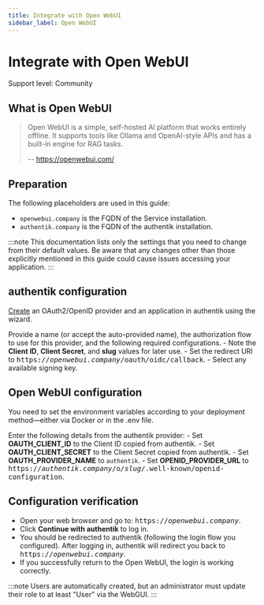 ```yaml
---
title: Integrate with Open WebUI
sidebar_label: Open WebUI
---
```


# Integrate with Open WebUI

<span class="badge badge--secondary">Support level: Community</span>

## What is Open WebUI

> Open WebUI is a simple, self-hosted AI platform that works entirely offline. It supports tools like Ollama and OpenAI-style APIs and has a built-in engine for RAG tasks.
>
> -- https://openwebui.com/

## Preparation

The following placeholders are used in this guide:

- `openwebui.company` is the FQDN of the Service installation.
- `authentik.company` is the FQDN of the authentik installation.

:::note
This documentation lists only the settings that you need to change from their default values. Be aware that any changes other than those explicitly mentioned in this guide could cause issues accessing your application.
:::

## authentik configuration

[Create](https://docs.goauthentik.io/docs/add-secure-apps/applications/manage_apps#add-new-applications) an OAuth2/OpenID provider and an application in authentik using the wizard.

Provide a name (or accept the auto-provided name), the authorization flow to use for this provider, and the following required configurations. - Note the **Client ID**, **Client Secret**, and **slug** values for later use. - Set the redirect URI to <kbd>https://<em>openwebui.company</em>/oauth/oidc/callback</kbd>. - Select any available signing key.

## Open WebUI configuration

You need to set the environment variables according to your deployment method—either via Docker or in the .env file.

Enter the following details from the authentik provider: - Set **OAUTH_CLIENT_ID** to the Client ID copied from authentik. - Set **OAUTH_CLIENT_SECRET** to the Client Secret copied from authentik. - Set **OAUTH_PROVIDER_NAME** to `authentik`. - Set **OPENID_PROVIDER_URL** to <kbd>https://<em>authentik.company</em>/o/<em>slug</em>/.well-known/openid-configuration</kbd>.

## Configuration verification

- Open your web browser and go to: <kbd>https://<em>openwebui.company</em></kbd>.
- Click **Continue with authentik** to log in.
- You should be redirected to authentik (following the login flow you configured). After logging in, authentik will redirect you back to <kbd>https://<em>openwebui.company</em></kbd>.
- If you successfully return to the Open WebUI, the login is working correctly.

:::note
Users are automatically created, but an administrator must update their role to at least "User" via the WebGUI.
:::
